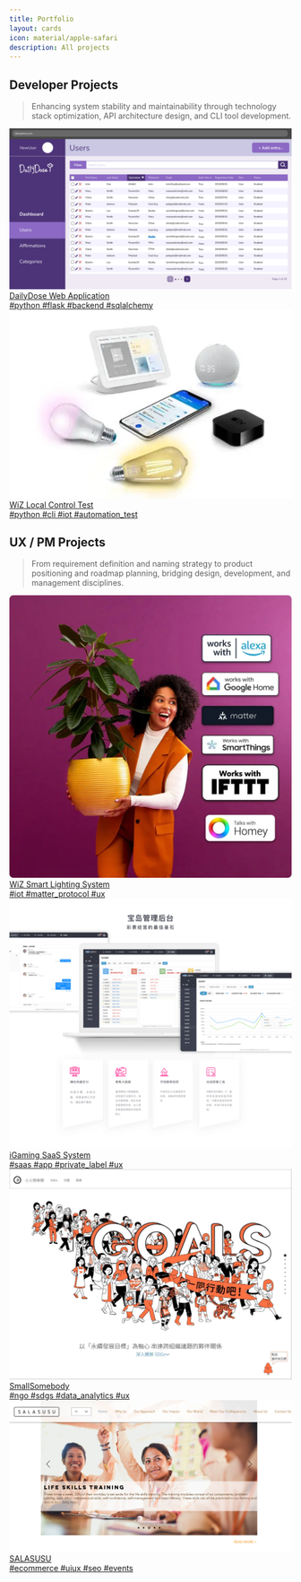 ```yaml
---
title: Portfolio
layout: cards
icon: material/apple-safari
description: All projects
---
```

## Developer Projects
> Enhancing system stability and maintainability through technology stack optimization, API architecture design, and CLI tool development.

<div class="card-grid">

<a href="/cv/projects/dailydose/" class="card-link">
  <div class="card-image">
    <img src="../assets/images/dailydose.png" alt="DailyDose Admin Dashboard">
    <div class="caption"> DailyDose Web Application</div>
    <div class="tags">#python #flask #backend #sqlalchemy</div>
  </div>
</a>

<a href="/cv/projects/wiz_local/" class="card-link">
  <div class="card-image">
    <img src="../assets/images/wiz_smart_lighting.png" alt="WiZ smart lighting">
    <div class="caption">WiZ Local Control Test</div>
    <div class="tags">#python #cli #iot #automation_test</div>
  </div>
</a>

</div>

## UX / PM Projects
> From requirement definition and naming strategy to product positioning and roadmap planning, bridging design, development, and management disciplines.

<div class="card-grid">

<a href="/cv/projects/wiz/" class="card-link">
  <div class="card-image">
    <img src="../assets/images/wiz_integration.png" alt="WiZ smart lighting">
    <div class="caption">WiZ Smart Lighting System</div>
    <div class="tags">#iot #matter_protocol #ux</div>
  </div>
</a>

<a href="/cv/projects/igaming/" class="card-link">
  <div class="card-image">
    <img src="../assets/images/BaoDao_Home06 2.png" alt="iGaming SaaS">
    <div class="caption">iGaming SaaS System</div>
    <div class="tags">#saas #app #private_label #ux</div>
  </div>
</a>

<a href="/cv/projects/smallsomebody/" class="card-link">
  <div class="card-image">
    <img src="../assets/images/Smallsomebody_website.jpg" alt="SmallSomebody">
    <div class="caption">SmallSomebody</div>
    <div class="tags">#ngo #sdgs #data_analytics #ux</div>
  </div>
</a>

<a href="/cv/projects/salasusu/" class="card-link">
  <div class="card-image">
    <img src="../assets/images/salasusu_website.png" alt="SALASUSU">
    <div class="caption">SALASUSU</div>
    <div class="tags">#ecommerce #uiux #seo #events</div>
  </div>
</a>

</div>


